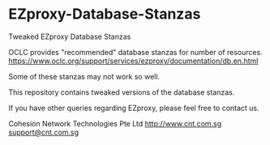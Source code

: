 # EZproxy-Database-Stanzas
Tweaked EZproxy Database Stanzas

OCLC provides "recommended" database stanzas for number of resources.
https://www.oclc.org/support/services/ezproxy/documentation/db.en.html

Some of these stanzas may not work so well.

This repository contains tweaked versions of the database stanzas.

If you have other queries regarding EZproxy, please feel free to contact us.

Cohesion Network Technologies Pte Ltd
http://www.cnt.com.sg
support@cnt.com.sg
